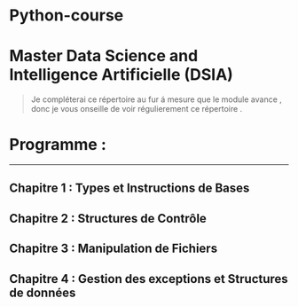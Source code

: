 # Python-course 
# Master Data Science  and  Intelligence Artificielle (DSIA)

> Je compléterai ce répertoire au fur á mesure  que le module avance , donc je vous onseille de voir régulierement ce répertoire . 


# Programme :
--------------------------------------------

## Chapitre 1 : Types et Instructions de Bases 
## Chapitre 2 : Structures de Contrôle  
## Chapitre 3 : Manipulation de Fichiers  
## Chapitre 4 : Gestion des exceptions et Structures de données 
